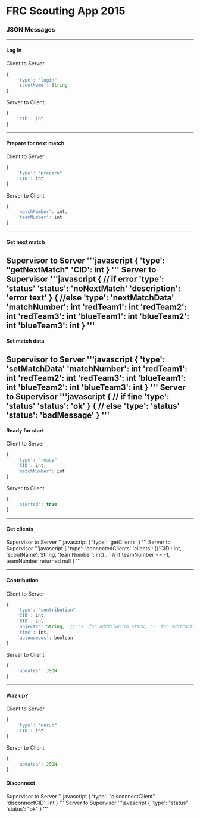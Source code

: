 # FRC Scouting App 2015 #
### JSON Messages ###
---
#### Log In ####
Client to Server
```javascript
{
    'type': "login"
    'scoutName': String
}
```
Server to Client
```javascript
{
    'CID': int
}
```
---
#### Prepare for next match  ####
Client to Server
```javascript
{
    'type': "prepare"
    'CID': int
}
```
Server to Client
```javascript
{
    'matchNumber': int,
    'teamNumber': int
}
```
---
#### Get next match ####
Supervisor to Server
'''javascript
{
    'type': "getNextMatch"
    'CID': int
}
'''
Server to Supervisor
'''javascript
{   // if error
    'type': 'status'
    'status': 'noNextMatch'
    'description': 'error text'
}
{   //else
    'type': 'nextMatchData'
    'matchNumber': int
    'redTeam1': int
    'redTeam2': int
    'redTeam3': int
    'blueTeam1': int
    'blueTeam2': int
    'blueTeam3': int
}
'''
---
#### Set match data ####
Supervisor to Server
'''javascript
{
    'type': 'setMatchData'
    'matchNumber': int
    'redTeam1': int
    'redTeam2': int
    'redTeam3': int
    'blueTeam1': int
    'blueTeam2': int
    'blueTeam3': int
}
'''
Server to Supervisor
'''javascript
{   // if fine
    'type': 'status'
    'status': 'ok'
}
{   // else
    'type': 'status'
    'status': 'badMessage'
}
'''
---
#### Ready for start ####
Client to Server
```javascript
{
    'type': "ready"
    'CID': int,
    'matchNumber': int
}
```
Server to Client
```javascript
{
    'started': true
}
```

---
#### Get clients ####
Supervisor to Server
'''javascript
{
    'type': 'getClients'
}
'''
Server to Supervisor
'''javascript
{
    'type': 'connectedClients'
    'clients': [{'CID': int, 'scoutName': String, 'teamNumber': int}...] // if teamNumber == -1, teamNumber returned null
}
'''

---
#### Contribution ####
Client to Server
```javascript
{
    'type': "contribution"
    'CID': int,
    'SID': int,
    'objects': String,  // '+' for addition to stack, '-' for subtraction from stack, and 'x' for knocked over removal
    'time': int,
    'autonomous': boolean
}
```
Server to Client
```javascript
{
    'updates': JSON
}
```
---
#### Waz up? ####
Client to Server
```javascript
{
    'type': "wazup"
    'CID': int
}
```
Server to Client
```javascript
{
    'updates': JSON
}
```

#### Disconnect ####
Supervisor to Server
'''javascript
{
    'type': "disconnectClient"
    'disconnectCID': int
}
'''
Server to Supervisor
'''javascript
{
    'type': "status"
    'status': "ok"
}
'''